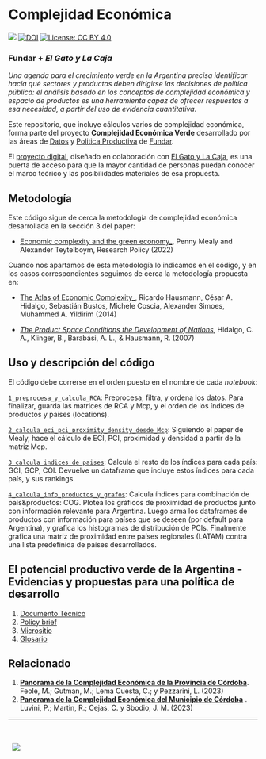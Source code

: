 # Complejidad Económica

[![](https://fund.ar/wp-content/uploads/2021/09/DesarrolloVerde2.jpg)](https://www.fund.ar/wp-content/uploads/2021/09/El-Potencial-Productivo-Verde-de-la-Argentina.pdf)
[![DOI](https://zenodo.org/badge/DOI/10.5281/zenodo.13931731.svg)](https://zenodo.org/doi/10.5281/zenodo.13931731)
[![License: CC BY 4.0](https://img.shields.io/badge/License-CC%20BY%20NC%20SA%204.0-lightgrey.svg)](https://creativecommons.org/licenses/by/4.0/)

### Fundar + _El Gato y La Caja_

_Una agenda para el crecimiento verde en la Argentina precisa identificar hacia qué sectores y productos deben dirigirse las decisiones de política pública: el análisis basado en los conceptos de complejidad económica y espacio de productos es una herramienta capaz de ofrecer respuestas a esa necesidad, a partir del uso de evidencia cuantitativa_. 

Este repositorio, que incluye cálculos varios de complejidad económica, forma parte del proyecto **Complejidad Económica Verde** desarrollado por las áreas de [Datos](https://fund.ar/area/datos/) y [Politica Productiva](https://fund.ar/area/politica-productiva/) de [Fundar](https://fund.ar/). 

El [proyecto digital](https://complejidadeconomicaverde.fund.ar/sobre-el-proyecto/), diseñado en colaboración con [El Gato y La Caja](https://elgatoylacaja.com/), es una puerta de acceso para que la mayor cantidad de personas puedan conocer el marco teórico y las posibilidades materiales de esa propuesta. 


## Metodología

Este código sigue de cerca la metodología de complejidad económica desarrollada en la sección 3 del paper:

- [Economic complexity and the green economy_](https://doi.org/10.1016/j.respol.2020.103948), Penny Mealy and Alexander Teytelboym, Research Policy (2022)

Cuando nos apartamos de esta metodología lo indicamos en el código, y en los casos correspondientes seguimos de cerca la metodología propuesta en:

- [The Atlas of Economic Complexity_](https://direct.mit.edu/books/oa-monograph/3014/The-Atlas-of-Economic-ComplexityMapping-Paths-to), Ricardo Hausmann, César A. Hidalgo, Sebastián Bustos, Michele Coscia, Alexander Simoes, Muhammed A. Yildirim (2014)

- [_The Product Space Conditions the Development of Nations_](https://arxiv.org/ftp/arxiv/papers/0708/0708.2090.pdf), Hidalgo, C. A., Klinger, B., Barabási, A. L., & Hausmann, R. (2007) 


## Uso y descripción del código

El código debe correrse en el orden puesto en el nombre de cada _notebook_:

[`1_preprocesa_y_calcula_RCA`](https://github.com/TuQmano/complejidad-economica/blob/main/1_preprocesa_y_calcula_RCA.ipynb): Preprocesa, filtra, y ordena los datos. Para finalizar, guarda las matrices de RCA y Mcp, y el orden de los índices de productos y paises (locations).

[`2_calcula_eci_pci_proximity_density_desde_Mcp`](https://github.com/TuQmano/complejidad-economica/blob/main/2_calcula_eci_pci_proximity_density_desde_Mcp.ipynb): Siguiendo el paper de Mealy, hace el cálculo de ECI, PCI, proximidad y densidad a partir de la matriz Mcp.

[`3_calcula_indices_de_paises`](https://github.com/TuQmano/complejidad-economica/blob/main/3_calcula_indices_de_paises.ipynb): Calcula el resto de los índices para cada país: GCI, GCP, COI. Devuelve un dataframe que incluye estos índices para cada país, y sus rankings.

[`4_calcula_info_productos_y_grafos`](https://github.com/TuQmano/complejidad-economica/blob/main/4_calcula_info_productos_y_grafos.ipynb): Calcula índices para combinación de país&productos: COG. Plotea los gráficos de proximidad de productos junto con información relevante para Argentina. Luego arma los dataframes de productos con información para países que se deseen (por default para Argentina), y grafica los histogramas de distribución de PCIs. Finalmente grafica una matriz de proximidad entre países regionales (LATAM) contra una lista predefinida de países desarrollados.

## El potencial productivo verde de la Argentina - Evidencias y propuestas para una política de desarrollo

1. [Documento Técnico](https://www.fund.ar/wp-content/uploads/2021/09/El-Potencial-Productivo-Verde-de-la-Argentina.pdf)
2. [Policy brief](https://www.fund.ar/wp-content/uploads/2021/09/El-Potencial-Productivo-Verde-de-la-Argentina_PB.pdf)  
3. [Micrositio](https://complejidadeconomicaverde.fund.ar/)
4. [Glosario](https://fund.ar/publicacion/glosario-ppv/)


## Relacionado

1. [**Panorama de la Complejidad Económica de la Provincia de Córdoba**](https://fund.ar/wp-content/uploads/2023/04/Fundar_Panorama_Complejidad_Economica_Cordoba-1.pdf). Feole, M.; Gutman, M.; Lema Cuesta, C.; y Pezzarini, L. (2023)
2. [**Panorama de la Complejidad Económica del Municipio de Córdoba**](https://fund.ar/wp-content/uploads/2023/05/Fundar_Panorama_Complejidad_Economica_Municipio_Cordoba-2.pdf)  . Luvini, P.; Martin, R.; Cejas, C. y Sbodio, J. M. (2023)



---
<div>&nbsp;</div>
<div>&nbsp;</div>
<div>
  &nbsp;
  <a href="https://fund.ar">
  <picture>
    <source media="(prefers-color-scheme: dark)" srcset="https://github.com/datos-Fundar/fundartools/assets/86327859/6ef27bf9-141f-4537-9d78-e16b80196959">
    <source media="(prefers-color-scheme: light)" srcset="https://github.com/datos-Fundar/fundartools/assets/86327859/aa8e7c72-4fad-403a-a8b9-739724b4c533">
    <img src="fund.ar"></img>
  </picture>
</a>
</div>

